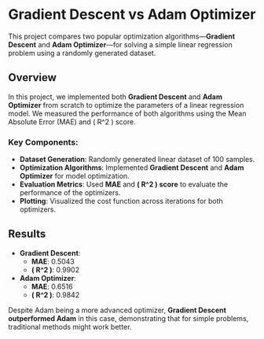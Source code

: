 # Gradient Descent vs Adam Optimizer

This project compares two popular optimization algorithms—**Gradient Descent** and **Adam Optimizer**—for solving a simple linear regression problem using a randomly generated dataset.

## Overview

In this project, we implemented both **Gradient Descent** and **Adam Optimizer** from scratch to optimize the parameters of a linear regression model. We measured the performance of both algorithms using the Mean Absolute Error (MAE) and \( R^2 \) score.

### Key Components:
- **Dataset Generation**: Randomly generated linear dataset of 100 samples.
- **Optimization Algorithms**: Implemented **Gradient Descent** and **Adam Optimizer** for model optimization.
- **Evaluation Metrics**: Used **MAE** and **\( R^2 \) score** to evaluate the performance of the optimizers.
- **Plotting**: Visualized the cost function across iterations for both optimizers.

## Results

- **Gradient Descent**:
  - **MAE**: 0.5043
  - **\( R^2 \)**: 0.9902
- **Adam Optimizer**:
  - **MAE**: 0.6516
  - **\( R^2 \)**: 0.9842

Despite Adam being a more advanced optimizer, **Gradient Descent outperformed Adam** in this case, demonstrating that for simple problems, traditional methods might work better.


